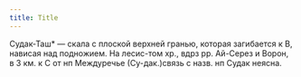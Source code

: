 ```yaml
---
title: Title
---
```


Судак-Таш* — скала с плоской верхней гранью, которая загибается к В, нависая над
подножием. На лесис-том хр., вдрз рр. Ай-Серез и Ворон, в 3 км. к С от нп
Междуречье (Су-дак.)связь с назв. нп Судак неясна.

